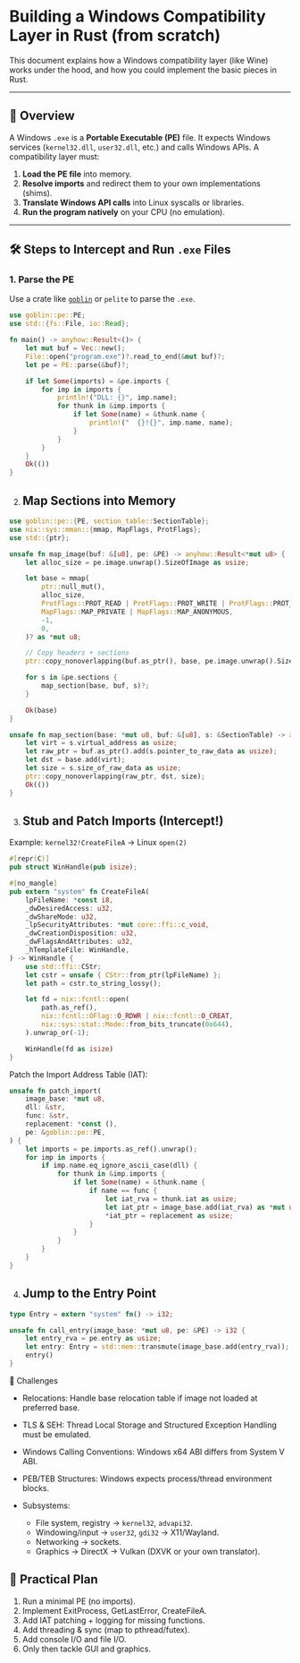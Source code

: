 # Building a Windows Compatibility Layer in Rust (from scratch)

This document explains how a Windows compatibility layer (like Wine) works under the hood,
and how you could implement the basic pieces in Rust.

---

## 📝 Overview

A Windows `.exe` is a **Portable Executable (PE)** file. It expects Windows services (`kernel32.dll`, `user32.dll`, etc.) and calls Windows APIs.
A compatibility layer must:

1. **Load the PE file** into memory.
2. **Resolve imports** and redirect them to your own implementations (shims).
3. **Translate Windows API calls** into Linux syscalls or libraries.
4. **Run the program natively** on your CPU (no emulation).

---

## 🛠️ Steps to Intercept and Run `.exe` Files

### 1. Parse the PE
Use a crate like [`goblin`](https://docs.rs/goblin) or `pelite` to parse the `.exe`.

```rust
use goblin::pe::PE;
use std::{fs::File, io::Read};

fn main() -> anyhow::Result<()> {
    let mut buf = Vec::new();
    File::open("program.exe")?.read_to_end(&mut buf)?;
    let pe = PE::parse(&buf)?;

    if let Some(imports) = &pe.imports {
        for imp in imports {
            println!("DLL: {}", imp.name);
            for thunk in &imp.imports {
                if let Some(name) = &thunk.name {
                    println!("  {}!{}", imp.name, name);
                }
            }
        }
    }
    Ok(())
}
```

2. ## Map Sections into Memory

```rust
use goblin::pe::{PE, section_table::SectionTable};
use nix::sys::mman::{mmap, MapFlags, ProtFlags};
use std::{ptr};

unsafe fn map_image(buf: &[u8], pe: &PE) -> anyhow::Result<*mut u8> {
    let alloc_size = pe.image.unwrap().SizeOfImage as usize;

    let base = mmap(
        ptr::null_mut(),
        alloc_size,
        ProtFlags::PROT_READ | ProtFlags::PROT_WRITE | ProtFlags::PROT_EXEC,
        MapFlags::MAP_PRIVATE | MapFlags::MAP_ANONYMOUS,
        -1,
        0,
    )? as *mut u8;

    // Copy headers + sections
    ptr::copy_nonoverlapping(buf.as_ptr(), base, pe.image.unwrap().SizeOfHeaders as usize);

    for s in &pe.sections {
        map_section(base, buf, s)?;
    }

    Ok(base)
}

unsafe fn map_section(base: *mut u8, buf: &[u8], s: &SectionTable) -> anyhow::Result<()> {
    let virt = s.virtual_address as usize;
    let raw_ptr = buf.as_ptr().add(s.pointer_to_raw_data as usize);
    let dst = base.add(virt);
    let size = s.size_of_raw_data as usize;
    ptr::copy_nonoverlapping(raw_ptr, dst, size);
    Ok(())
}
```

3. ## Stub and Patch Imports (Intercept!)
Example: `kernel32!CreateFileA` → Linux `open(2)`

```rust
#[repr(C)]
pub struct WinHandle(pub isize);

#[no_mangle]
pub extern "system" fn CreateFileA(
    lpFileName: *const i8,
    _dwDesiredAccess: u32,
    _dwShareMode: u32,
    _lpSecurityAttributes: *mut core::ffi::c_void,
    _dwCreationDisposition: u32,
    _dwFlagsAndAttributes: u32,
    _hTemplateFile: WinHandle,
) -> WinHandle {
    use std::ffi::CStr;
    let cstr = unsafe { CStr::from_ptr(lpFileName) };
    let path = cstr.to_string_lossy();

    let fd = nix::fcntl::open(
        path.as_ref(),
        nix::fcntl::OFlag::O_RDWR | nix::fcntl::O_CREAT,
        nix::sys::stat::Mode::from_bits_truncate(0o644),
    ).unwrap_or(-1);

    WinHandle(fd as isize)
}
```

Patch the Import Address Table (IAT):
```rust
unsafe fn patch_import(
    image_base: *mut u8,
    dll: &str,
    func: &str,
    replacement: *const (),
    pe: &goblin::pe::PE,
) {
    let imports = pe.imports.as_ref().unwrap();
    for imp in imports {
        if imp.name.eq_ignore_ascii_case(dll) {
            for thunk in &imp.imports {
                if let Some(name) = &thunk.name {
                    if name == func {
                        let iat_rva = thunk.iat as usize;
                        let iat_ptr = image_base.add(iat_rva) as *mut usize;
                        *iat_ptr = replacement as usize;
                    }
                }
            }
        }
    }
}
```

4. ## Jump to the Entry Point

```rust
type Entry = extern "system" fn() -> i32;

unsafe fn call_entry(image_base: *mut u8, pe: &PE) -> i32 {
    let entry_rva = pe.entry as usize;
    let entry: Entry = std::mem::transmute(image_base.add(entry_rva));
    entry()
}
```

🚧 Challenges

- Relocations: Handle base relocation table if image not loaded at preferred base.
- TLS & SEH: Thread Local Storage and Structured Exception Handling must be emulated.
- Windows Calling Conventions: Windows x64 ABI differs from System V ABI.
- PEB/TEB Structures: Windows expects process/thread environment blocks.

- Subsystems:
  - File system, registry → `kernel32`, `advapi32`.
  - Windowing/input → `user32`, `gdi32` → X11/Wayland.
  - Networking → sockets.
  - Graphics → DirectX → Vulkan (DXVK or your own translator).

## 🧪 Practical Plan
1. Run a minimal PE (no imports).
2. Implement ExitProcess, GetLastError, CreateFileA.
3. Add IAT patching + logging for missing functions.
4. Add threading & sync (map to pthread/futex).
5. Add console I/O and file I/O.
6. Only then tackle GUI and graphics.
